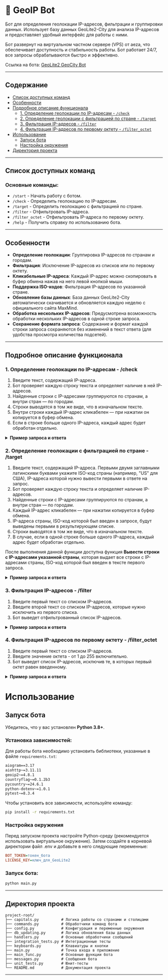 # 🤖 GeoIP Bot

Бот для определения геолокации IP-адресов, фильтрации и группировки данных. Использует базу данных GeoLite2-City для анализа IP-адресов и предоставляет удобный интерфейс для работы с ними.

Бот развернут на виртуальном частном сервере (VPS) от aeza, что обеспечивает доступность и стабильность работы. Бот работает 24/7, все запросы обрабатываются быстро и эффективно.

Ссылка на бота: [GeoLite2 GeoCity Bot](https://t.me/geolite2geocity_bot)

---

## Содержание

- [Список доступных команд](#список-доступных-команд)
- [Особенности](#особенности)
- [Подробное описание функционала](#подробное-описание-функционала)
  - [1. Определение геолокации по IP-адресам - `/check`](#1-определение-геолокации-по-ip-адресам---check)
  - [2. Определение геолокации с фильтрацией по стране - `/target`](#2-определение-геолокации-с-фильтрацией-по-стране---target)
  - [3. Фильтрация IP-адресов - `/filter`](#3-фильтрация-ip-адресов---filter)
  - [4. Фильтрация IP-адресов по первому октету - `/filter_octet`](#4-фильтрация-ip-адресов-по-первому-октету---filter_octet)
- [Использование](#использование)
  - [Запуск бота](#запуск-бота)
  - [Настройка окружения](#настройка-окружения)
- [Директория проекта](#директория-проекта)

---
## Список доступных команд

### Основные команды:
- `/start` - Начать работу с ботом.
- `/check` - Определить геолокацию по IP-адресам.
- `/target` - Определить геолокацию с фильтрацией по стране.
- `/filter` - Отфильтровать IP-адреса.
- `/filter_octet` - Отфильтровать IP-адреса по первому октету.
- `/help` - Получить справку по использованию бота.
---

## Особенности

- **Определение геолокации**: Группировка IP-адресов по странам и городам.
- **Фильтрация**: Исключение IP-адресов из списков или по первому октету.
- **Кликабельные IP-адреса**: Каждый IP-адрес можно скопировать в буфер обмена нажав на него левой кнопкой мыши.
- **Поддержка ISO-кодов**: Фильтрация IP-адресов по указанной стране.
- **Обновление базы данных**: База данных GeoLite2-City автоматически скачивается и обновляется каждую неделю с официального сайта MaxMind.
- **Обработка нескольких IP-адресов**: Предусмотрена возможность обработки нескольких IP-адресов в одной строке запроса.
- **Сохранение формата запроса**: Содержание и формат каждой строки запроса сохраняются без изменений в текст ответа (для удобства просмотра количества подсетей).
  
---

## Подробное описание функционала

### 1. Определение геолокации по IP-адресам - /check

1. Введите текст, содержащий IP-адреса.
2. Бот проверяет каждую строку текста и определяет наличие в ней IP-адресов.
3. Найденные строки с IP-адресами группируются по странам, а внутри стран — по городам.
4. Строки выводятся в том же виде, что в изначальном тексте.
5. Внутри строки каждый IP-адрес кликабелен — при нажатии он копируется в буфер обмена.
6. Если в строке больше одного IP-адреса, каждый адрес будет обработан отдельно.

<details>
<summary><b>Пример запроса и ответа</b></summary>

<br>

<b>Запрос:</b>

Сервер №36 (35 прокси, 5 подсетей):

171.22.76. - 12 прокси

102.129.221. - 7 прокси

181.214.117. - 6 прокси

Сервер №188 (30 прокси, 2 подсетей):

195.96.157. - 18 прокси

Сервер №193 (9 прокси, 1 подсетей):

<b>Ответ:</b>

🇺🇸 US (США)

Джэксонвилл

171.22.76. - 12 прокси

Вашингтон

102.129.221. - 7 прокси

🇦🇪 AE (ОАЭ)

Абу-Даби

181.214.117. - 6 прокси

🇸🇨 SC (Сейшельские о-ва)

Виктория

195.96.157. - 18 прокси
</details>


### 2. Определение геолокации с фильтрацией по стране - /target

1. Введите текст, содержащий IP-адреса. Первыми двумя заглавными латинскими буквами укажите ISO-код страны
(например, \"US\" для США), IP-адреса которой нужно вывести первыми в ответе на запрос.
2. Бот проверяет каждую строку текста и определяет наличие IP-адресов.
3. Найденные строки с IP-адресами группируются по странам, а внутри стран — по городам.
4. Каждый IP-адрес кликабелен — при нажатии копируется в буфер обмена.
5. IP-адреса страны, ISO-код которой был введен в запросе, будут выведены первыми в результирующем списке.
6. Строки выводятся в том же виде, что в изначальном тексте.
7. В случае, если в одной строке больше одного IP-адреса, каждый адрес будет обработан отдельно.

После выполнения данной функции доступна функция <b>Вывести строки с IP-адресами указанной страны</b>,
которая выдает все строки с IP-адресами страны, ISO-код которой был введен в тексте первого запроса.

<details>
<summary><b>Пример запроса и ответа</b></summary>

<br>

<b>Запрос:</b>

NL31.57.176. - 3 прокси

104.234.228. - 2 прокси

31.47.176. - 3 прокси

104.214.228. - 2 прокси

<b>Ответ:</b>

🇳🇱 NL

Амстердам

104.214.228. - 2 прокси


🇺🇸 US (США)

Чикаго

NL31.57.176. - 3 прокси


🇨🇦 CA (Канада)

Оттава

104.234.228. - 2 прокси


🇷🇺 RU (Россия)

Москва

31.47.176. - 3 прокси

<b>Ответ при нажатии кнопки "Вывести строки с IP-адресами указанной страны":</b>

104.214.228. - 2 прокси

</details>

### 3. Фильтрация IP-адресов - /filter

1. Введите первый текст со списком IP-адресов.
2. Введите второй текст со списком IP-адресов, которые нужно исключить из первого списка.
3. Бот выведет отфильтрованный список IP-адресов.

<details>
<summary><b>Пример запроса и ответа</b></summary>

<br>

<b>Первый запрос:</b>

204.234.228. - 2 прокси

31.47.176. - 3 прокси

115.214.228. - 2 прокси

135.51.88. - 1 прокси

<b>Второй запрос:</b>

204.234.228. - 2 прокси

31.47.176. - 3 прокси

<b>Ответ:</b>

Отфильтрованные IP-адреса:

115.214.228

135.51.88

</details>

### 4. Фильтрация IP-адресов по первому октету - /filter_octet

1. Введите первый текст со списком IP-адресов.
2. Введите значение октета - от 1 до 255 включительно.
3. Бот выведет список IP-адресов, исключив те, в которых первый октет равен введенному.

<details>
<summary><b>Пример запроса и ответа</b></summary>

<br>

<b>Первый запрос:</b>

204.234.228. - 2 прокси

204.47.176. - 3 прокси

115.214.228. - 2 прокси

135.51.88. - 1 прокси

<b>Второй запрос:</b>

204

<b>Ответ:</b>

Отфильтрованные IP-адреса:

115.214.228

135.51.88

</details>

# Использование

## Запуск бота

Убедитесь, что у вас установлен **Python 3.8+**.

### Установка зависимостей:
Для работы бота необходимо установить библиотеки, указанные в файле `requirements.txt`:

```txt
aiogram==3.17
aiohttp~=3.11.11
geoip2~=4.8.1
countryflag~=0.1.2b3
pycountry~=24.6.1
python-dotenv~=1.0.1
pytest~=8.3.4
```

Чтобы установить все зависимости, используйте команду:

```bash
pip install -r requirements.txt
```

### Настройка окружения
Перед запуском проекта настройте Python-среду (рекомендуется использовать виртуальное окружение). Затем создайте в корневой директории файл .env и добавьте в него следующие переменные:

```ini
BOT_TOKEN=токен_бота
LICENSE_KEY=ключ_для_GeoLite2
```

### Запуск бота:
```bash
python main.py
```

---

## Директория проекта
```plaintext
project-root/
├── capitals.py          # Логика работы со странами и столицами
├── commands.py          # Обработчики команд бота
├── config.py            # Конфигурация и переменные окружения
├── db_updating.py       # Логика обновления базы данных
├── handlers.py          # Основные обработчики сообщений
├── integration_tests.py # Интеграционные тесты
├── keyboards.py         # Клавиатуры и кнопки
├── main.py              # Точка входа в приложение
├── main_func.py         # Основные функции бота
├── messages.py          # Сообщения бота
├── unit_tests.py        # Юнит-тесты
└── README.md            # Документация проекта
```
---
